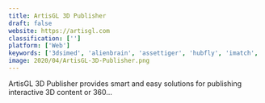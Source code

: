 ```yaml
---
title: ArtisGL 3D Publisher
draft: false 
website: https://artisgl.com
classification: ['']
platform: ['Web']
keywords: ['3dsimed', 'alienbrain', 'assettiger', 'hubfly', 'imatch', 'loginventory', 'makerscad', 'mint_service_desk', 'skyware_inventory', 'verge3d', 'famanager']
image: 2020/04/ArtisGL-3D-Publisher.png
---
```

ArtisGL 3D Publisher provides smart and easy solutions for publishing interactive 3D content or 360...